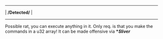 ______________
|  __/Detected/__  |
______________

Possible rat, you can execute anything in it. Only req. is that you make the commands in a u32 array!
It can be made offensive via __**Sliver*__
